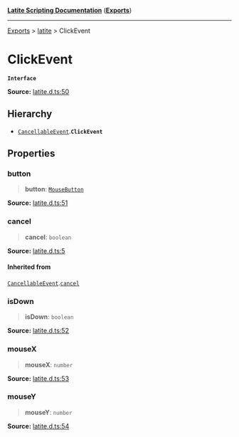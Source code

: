 [**Latite Scripting Documentation**](../../README.md) ([**Exports**](../../exports.md))

---

[Exports](../../exports.md) > [latite](../index.md) > ClickEvent

# ClickEvent

**`Interface`**

**Source:** [latite.d.ts:50](https://github.com/LatiteScripting/latitescripting.github.io/blob/35e18e6/definitions/latite.d.ts#L50)

## Hierarchy

- [`CancellableEvent`](interface.CancellableEvent.md).**`ClickEvent`**

## Properties

### button

> **button**: [`MouseButton`](../enumerations/enumeration.MouseButton.md)

**Source:** [latite.d.ts:51](https://github.com/LatiteScripting/latitescripting.github.io/blob/35e18e6/definitions/latite.d.ts#L51)

### cancel

> **cancel**: `boolean`

**Source:** [latite.d.ts:5](https://github.com/LatiteScripting/latitescripting.github.io/blob/35e18e6/definitions/latite.d.ts#L5)

#### Inherited from

[`CancellableEvent`](interface.CancellableEvent.md).[`cancel`](interface.CancellableEvent.md#cancel)

### isDown

> **isDown**: `boolean`

**Source:** [latite.d.ts:52](https://github.com/LatiteScripting/latitescripting.github.io/blob/35e18e6/definitions/latite.d.ts#L52)

### mouseX

> **mouseX**: `number`

**Source:** [latite.d.ts:53](https://github.com/LatiteScripting/latitescripting.github.io/blob/35e18e6/definitions/latite.d.ts#L53)

### mouseY

> **mouseY**: `number`

**Source:** [latite.d.ts:54](https://github.com/LatiteScripting/latitescripting.github.io/blob/35e18e6/definitions/latite.d.ts#L54)
